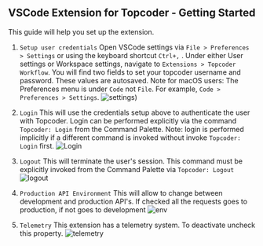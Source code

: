 ## VSCode Extension for Topcoder - Getting Started
This guide will help you set up the extension.
1. `Setup user credentials`
Open VSCode settings via `File > Preferences > Settings` or using the keyboard shortcut `Ctrl+,` . Under either User settings or Workspace settings, navigate to `Extensions > Topcoder Workflow`. You will find two fields to set your topcoder username and password. These values are autosaved.
Note for macOS users: The Preferences menu is under `Code` not `File`. For example, `Code > Preferences > Settings`.
![settings](https://i.imgur.com/9LLpLHN.png))

2. `Login`
This will use the credentials setup above to authenticate the user with Topcoder. Login can be performed explicitly via the command `Topcoder: Login` from the Command Palette. Note: login is performed implicitly if a different command is invoked without invoke `Topcoder: Login` first.
![Login](https://i.imgur.com/3saNjIY.gif)

3. `Logout`
This will terminate the user's session. This command must be explicitly invoked from the Command Palette via `Topcoder: Logout`
![logout](https://i.imgur.com/7MVhLQg.gif)

4. `Production API Environment`
This will allow to change between development and production API's. If checked all the requests goes to production, if not goes to development
![env](https://i.imgur.com/HN8k40x.png)

5. `Telemetry`
This extension has a telemetry system. To deactivate uncheck this property.
![telemetry](https://i.imgur.com/5lMQZih.png)